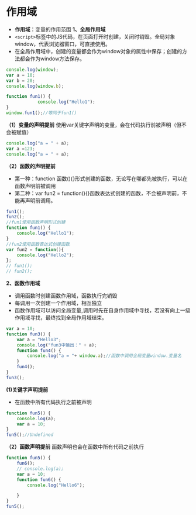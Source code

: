 #  作用域
- **作用域**：变量的作用范围
**1、全局作用域**
 -  `<script>`标签中的JS代码，在页面打开时创建，关闭时销毁。全局对象window，代表浏览器窗口，可直接使用。
- 在全局作用域中，创建的变量都会作为window对象的属性中保存；创建的方法都会作为window方法保存。
```js
console.log(window);
var a = 10;
var b = 20;
console.log(window.b);

function fun1() {
            console.log("Hello1");
}
window.fun1();//等同于fun1()
```
**（1）变量的声明提前**
使用var关键字声明的变量，会在代码执行前被声明（但不会被赋值）
```js
console.log("a = " + a);
var a =123;
console.log("a = " + a);
```
**（2）函数的声明提前**
- 第一种：function 函数(){}形式创建的函数，无论写在哪都先被执行，可以在函数声明前被调用
- 第二种：var fun2 = function(){}函数表达式创建的函数，不会被声明前，不能再声明前调用。
```js
fun1();
fun2();
//fun1使用函数声明形式创建
function fun1() {
    console.log("Hello1");
}
//fun2使用函数表达式创建函数
var fun2 = function(){
    console.log("Hello2");
};
// fun1();
// fun2();
```

**2、函数作用域**
- 调用函数时创建函数作用域，函数执行完销毁
- 每调用一次创建一个作用域，相互独立
- 函数作用域可以访问全局变量,调用时先在自身作用域中寻找，若没有向上一级作用域寻找，最终找到全局作用域结束。
```js
var a = 10;
function fun3() {
    var a = "Hello3";
    console.log("fun3中输出：" + a);
    function fun4() {
        console.log("a = "+ window.a);//函数中调用全局变量window.变量名
    }
    fun4();
}
fun3();
```
**(1)关键字声明提前**
- 在函数中所有代码执行之前被声明
```js
function fun5() {
    console.log(a);
    var a = 10;
}
fun5();//Undefined
```
**（2）函数声明提前**
函数声明也会在函数中所有代码之前执行
```js
function fun5() {
    fun6();
    // console.log(a);
    var a = 10;
    function fun6() {
        console.log("Hello6");

    }
}
fun5();
```